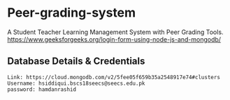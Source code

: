 # Peer-grading-system
A Student Teacher Learning Management System with Peer Grading Tools. </br>
https://www.geeksforgeeks.org/login-form-using-node-js-and-mongodb/ </br>

## Database Details & Credentials
```
Link: https://cloud.mongodb.com/v2/5fee05f659b35a2548917e74#clusters
Username: hsiddiqui.bscs18seecs@seecs.edu.pk 
password: hamdanrashid

```








